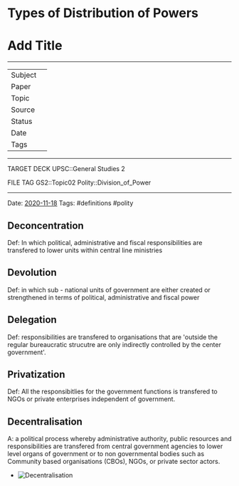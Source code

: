 
# Types of Distribution of Powers 
# Add Title

***

|         |   |
| ------- | - |
| Subject |   |
| Paper   |   |
| Topic   |   |
| Source  |   |
| Status  |   |
| Date    |   |
| Tags    |   |

---
TARGET DECK
UPSC::General Studies 2

FILE TAG
GS2::Topic02 Polity::Division_of_Power

---


Date: [2020-11-18](2020-11-18.md)
Tags: #definitions #polity

## Deconcentration
Def: In which political, administrative and fiscal responsibilities are transfered to lower units within central line ministries

## Devolution 
Def: in which sub - national units of government are either created or strengthened in terms of political, administrative and fiscal power

## Delegation
Def: responsibilities are transfered to organisations that are 'outside the regular bureaucratic strucutre are only indirectly controlled by the center government'. 

## Privatization 
Def: All the responsibitlies for the government functions is transfered to NGOs or private enterprises independent of government. 

## Decentralisation
A: a political process whereby administrative authority, public resources and responsibilities are transfered from central government agencies to lower level organs of government or to non governmental bodies such as Community based organisations (CBOs), NGOs, or private sector actors. 
- ![Decentralisation](Decentralisation.md##Types%20of%20Decentralisation)

